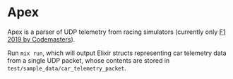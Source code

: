 # Apex

Apex is a parser of UDP telemetry from racing simulators (currently only
[F1 2019 by Codemasters](https://www.codemasters.com/game/f1-2019/)).

Run `mix run`, which will output Elixir structs representing car telemetry
data from a single UDP packet, whose contents are stored in
`test/sample_data/car_telemetry_packet`.
